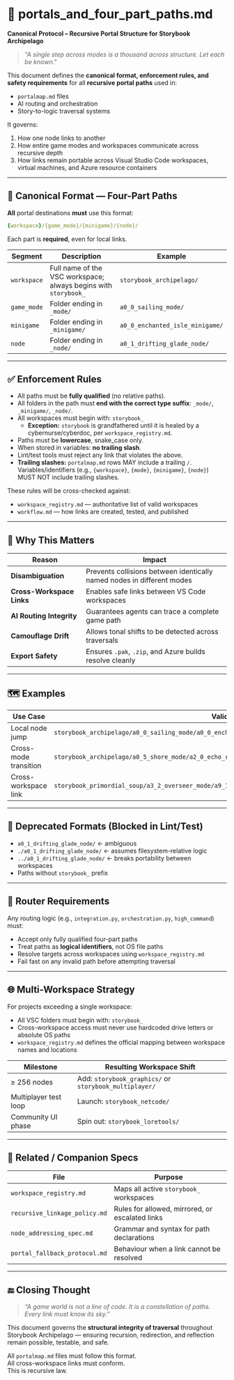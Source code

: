 <!-- Save to: storybook_archipelago/portals_and_four_part_paths.md -->

# 🌉 portals_and_four_part_paths.md
**Canonical Protocol – Recursive Portal Structure for Storybook Archipelago**

> _"A single step across modes is a thousand across structure. Let each be known."_

This document defines the **canonical format, enforcement rules, and safety requirements** for all **recursive portal paths** used in:
- `portalmap.md` files
- AI routing and orchestration
- Story-to-logic traversal systems

It governs:
1. How one node links to another  
2. How entire game modes and workspaces communicate across recursive depth  
3. How links remain portable across Visual Studio Code workspaces, virtual machines, and Azure resource containers  

---

## 🔁 Canonical Format — Four-Part Paths

**All** portal destinations **must** use this format:

```yaml
{workspace}/{game_mode}/{minigame}/{node}/
```

Each part is **required**, even for local links.

| Segment     | Description                                                     | Example                         |
|-------------|-----------------------------------------------------------------|---------------------------------|
| `workspace` | Full name of the VSC workspace; always begins with `storybook_` | `storybook_archipelago/`        |
| `game_mode` | Folder ending in `_mode/`                                       | `a0_0_sailing_mode/`            |
| `minigame`  | Folder ending in `_minigame/`                                   | `a0_0_enchanted_isle_minigame/` |
| `node`      | Folder ending in `_node/`                                       | `a0_1_drifting_glade_node/`     |

---

## ✅ Enforcement Rules
- All paths must be **fully qualified** (no relative paths).  
- All folders in the path must **end with the correct type suffix**: `_mode/`, `_minigame/`, `_node/`.  
- All workspaces must begin with: `storybook_`  
  - **Exception:** `storybook` is grandfathered until it is healed by a cybernurse/cyberdoc, per `workspace_registry.md`.
- Paths must be **lowercase**, snake_case only.  
- When stored in variables: **no trailing slash**.  
- Lint/test tools must reject any link that violates the above.
- **Trailing slashes:** `portalmap.md` rows MAY include a trailing `/`. Variables/identifiers (e.g., `{workspace}`, `{mode}`, `{minigame}`, `{node}`) MUST NOT include trailing slashes.

These rules will be cross-checked against:
- `workspace_registry.md` — authoritative list of valid workspaces  
- `workflow.md` — how links are created, tested, and published  

---

## 🧠 Why This Matters

| Reason                   | Impact                                                                 |
|--------------------------|------------------------------------------------------------------------|
| **Disambiguation**       | Prevents collisions between identically named nodes in different modes |
| **Cross-Workspace Links**| Enables safe links between VS Code workspaces                          |
| **AI Routing Integrity** | Guarantees agents can trace a complete game path                       |
| **Camouflage Drift**     | Allows tonal shifts to be detected across traversals                   |
| **Export Safety**        | Ensures `.pak`, `.zip`, and Azure builds resolve cleanly                |

---

## 🗺️ Examples

| Use Case              | Valid Path                                                                                           |
|-----------------------|------------------------------------------------------------------------------------------------------|
| Local node jump       | `storybook_archipelago/a0_0_sailing_mode/a0_0_enchanted_isle_minigame/a0_1_drifting_glade_node/`     |
| Cross-mode transition | `storybook_archipelago/a0_5_shore_mode/a2_0_echo_ridge_minigame/a0_0_sand_gate_node/`                |
| Cross-workspace link  | `storybook_primordial_soup/a3_2_overseer_mode/a9_1_hidden_cycle_minigame/a0_2_the_gate_that_looped/` |

---

## 🚫 Deprecated Formats (Blocked in Lint/Test)
- `a0_1_drifting_glade_node/` ← ambiguous  
- `./a0_1_drifting_glade_node/` ← assumes filesystem-relative logic  
- `../a0_1_drifting_glade_node/` ← breaks portability between workspaces  
- Paths without `storybook_` prefix  

---

## 🤖 Router Requirements
Any routing logic (e.g., `integration.py`, `orchestration.py`, `high_command`) must:
- Accept only fully qualified four-part paths  
- Treat paths as **logical identifiers**, not OS file paths  
- Resolve targets across workspaces using `workspace_registry.md`  
- Fail fast on any invalid path before attempting traversal  

---

## 🌐 Multi-Workspace Strategy
For projects exceeding a single workspace:
- All VSC folders must begin with: `storybook_`  
- Cross-workspace access must never use hardcoded drive letters or absolute OS paths  
- `workspace_registry.md` defines the official mapping between workspace names and locations  

| Milestone             | Resulting Workspace Shift                     |
|-----------------------|-----------------------------------------------|
| ≥ 256 nodes           | Add: `storybook_graphics/` or `storybook_multiplayer/` |
| Multiplayer test loop | Launch: `storybook_netcode/`                  |
| Community UI phase    | Spin out: `storybook_loretools/`              |

---

## 🔧 Related / Companion Specs

| File                          | Purpose                                                       |
|-------------------------------|---------------------------------------------------------------|
| `workspace_registry.md`       | Maps all active `storybook_` workspaces                       |
| `recursive_linkage_policy.md` | Rules for allowed, mirrored, or escalated links               |
| `node_addressing_spec.md`     | Grammar and syntax for path declarations                      |
| `portal_fallback_protocol.md` | Behaviour when a link cannot be resolved                      |

---

## 🔚 Closing Thought
> _“A game world is not a line of code. It is a constellation of paths. Every link must know its sky.”_

This document governs the **structural integrity of traversal** throughout Storybook Archipelago — ensuring recursion, redirection, and reflection remain possible, testable, and safe.

All `portalmap.md` files must follow this format.  
All cross-workspace links must conform.  
This is recursive law.
